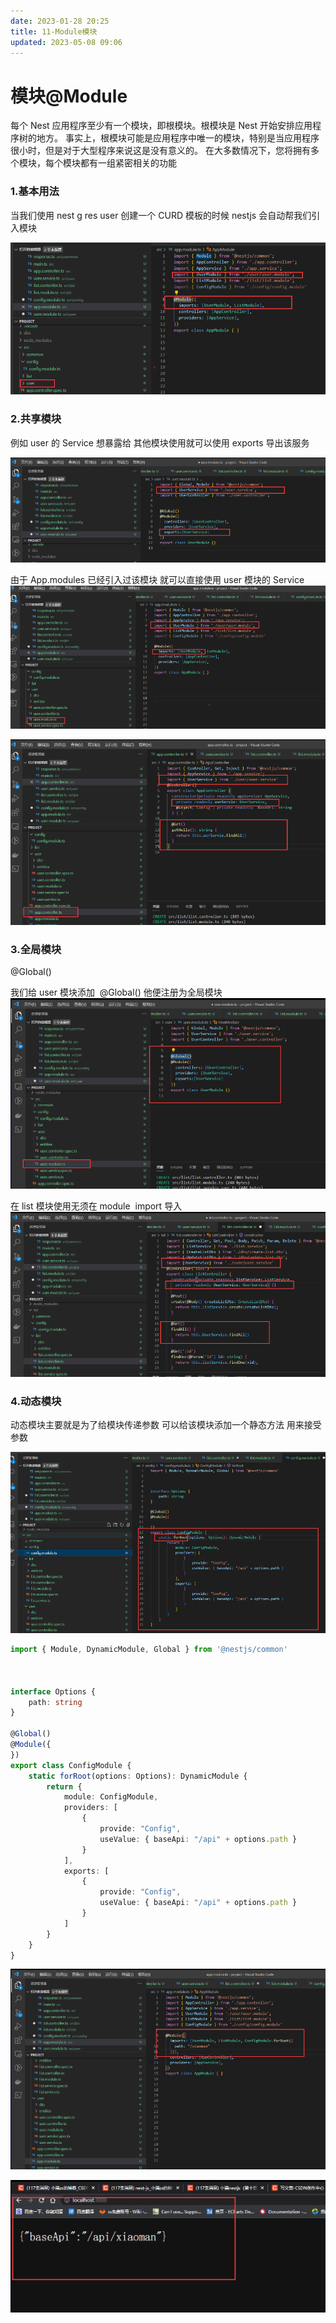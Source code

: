 ```yaml
---
date: 2023-01-28 20:25
title: 11-Module模块
updated: 2023-05-08 09:06
---
```


# 模块@Module

每个 Nest 应用程序至少有一个模块，即根模块。根模块是 Nest 开始安排应用程序树的地方。
事实上，根模块可能是应用程序中唯一的模块，特别是当应用程序很小时，但是对于大型程序来说这是没有意义的。
在大多数情况下，您将拥有多个模块，每个模块都有一组紧密相关的功能

### 1.基本用法

当我们使用 nest g res user 创建一个 CURD 模板的时候 nestjs 会自动帮我们引入模块

![](./_images/image-2023-01-28_20-39-06-680-11-Module模块.png)

### 2.共享模块

例如 user 的 Service 想暴露给 其他模块使用就可以使用 exports 导出该服务

![](./_images/image-2023-01-28_20-39-25-559-11-Module模块.png)

由于 App.modules 已经引入过该模块 就可以直接使用 user 模块的 Service
![](./_images/image-2023-01-28_20-41-00-754-11-Module模块.png)

![](./_images/image-2023-01-28_20-39-54-749-11-Module模块.png)

### 3.全局模块

@Global()

我们给 user 模块添加  @Global() 他便注册为全局模块
![](./_images/image-2023-01-28_20-41-20-610-11-Module模块.png)

在 list 模块使用无须在 module  import 导入
![](./_images/image-2023-01-28_20-41-38-100-11-Module模块.png)

### 4.动态模块

动态模块主要就是为了给模块传递参数 可以给该模块添加一个静态方法 用来接受参数

![](./_images/image-2023-01-28_20-41-55-757-11-Module模块.png)

```ts
import { Module, DynamicModule, Global } from '@nestjs/common'



interface Options {
    path: string
}

@Global()
@Module({
})
export class ConfigModule {
    static forRoot(options: Options): DynamicModule {
        return {
            module: ConfigModule,
            providers: [
                {
                    provide: "Config",
                    useValue: { baseApi: "/api" + options.path }
                }
            ],
            exports: [
                {
                    provide: "Config",
                    useValue: { baseApi: "/api" + options.path }
                }
            ]
        }
    }
}
```

![](./_images/image-2023-01-28_20-42-21-824-11-Module模块.png)

![](./_images/image-2023-01-28_20-42-34-470-11-Module模块.png)